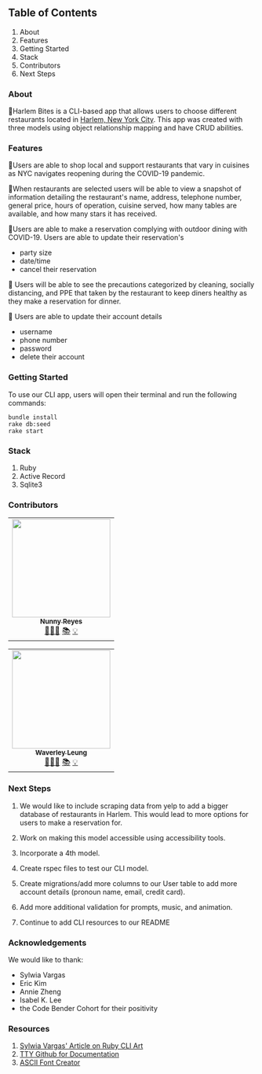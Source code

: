 <!-- ## Process -->
## Table of Contents
1. About
2. Features
3. Getting Started
4. Stack
5. Contributors
6. Next Steps

### About

🥂Harlem Bites is a CLI-based app that allows users to choose different restaurants located in [Harlem, New York City](https://en.wikipedia.org/wiki/Harlem). This app was created with three models using object relationship mapping and have CRUD abilities.

### Features
🗽Users are able to shop local and support restaurants that vary in cuisines as NYC navigates reopening during the COVID-19 pandemic.

🗽When restaurants are selected users will be able to view a snapshot of information detailing the restaurant's name, address, telephone number, general price, hours of operation, cuisine served, how many tables are available, and how many stars it has received.

🗽Users are able to make a reservation complying with outdoor dining with COVID-19.
  Users are able to update their reservation's
  * party size 
  * date/time
  * cancel their reservation

🦠 Users will be able to see the precautions categorized by cleaning, socially distancing, and PPE that taken by the restaurant to keep diners healthy as they make a reservation for dinner.

🗽 Users are able to update their account details
  * username
  * phone number
  * password
  * delete their account

### Getting Started
To use our CLI app, users will open their terminal and run the following commands:

```
bundle install
rake db:seed
rake start
```

### Stack
1. Ruby
2. Active Record
3. Sqlite3 


### Contributors


<table>
  <tr>
    <td align="center">
      <a href="https://github.com/nunnyr">
        <img src="https://avatars2.githubusercontent.com/u/22527547?s=460&u=ad9c2d830938168f717cd28941b2f104c6677598&v=4" width="200px;" alt=""/><br/><sub><b>Nunny Reyes</b></sub>
      </a><br />
      <a href="https://github.com/wlcreate/Mod1_Restaurant_Reservation_App" title="Code">👩🏻‍💻</a> 
      <a href="https://github.com/wlcreate/Mod1_Restaurant_Reservation_App" title="Documentation">📚</a> 
      <a href="#ideas-nunny" title="Ideas, Planning, & Feedback">💡</a>            
    </td>
  </tr>
</table>



<table>
  <tr>
    <td align="center">
      <a href="https://github.com/wlcreate">
        <img src="https://avatars0.githubusercontent.com/u/62153993?s=460&v=4" width="200px;" alt=""/><br/><sub><b>Waverley Leung</b></sub>
      </a><br />
      <a href="https://github.com/wlcreate/Mod1_Restaurant_Reservation_App" title="Code">👩🏻‍💻</a> 
      <a href="https://github.com/wlcreate/Mod1_Restaurant_Reservation_App" title="Documentation">📚</a> 
      <a href="#ideas-waverley" title="Ideas, Planning, & Feedback">💡</a>            
    </td>
  </tr>
</table>




### Next Steps
1. We would like to include scraping data from yelp to add a bigger database of restaurants in Harlem. This would lead to more options for users to make a reservation for. 

2. Work on making this model accessible using accessibility tools.

3. Incorporate a 4th model.

4. Create rspec files to test our CLI model.

5. Create migrations/add more columns to our User table to add more account details (pronoun name, email, credit card).

6. Add more additional validation for prompts, music, and animation.

7. Continue to add CLI resources to our README


### Acknowledgements
We would like to thank:
* Sylwia Vargas
* Eric Kim
* Annie Zheng
* Isabel K. Lee
* the Code Bender Cohort for their positivity
 

### Resources
1. [Sylwia Vargas' Article on Ruby CLI Art](https://medium.com/@sylwiavargas/adding-pictures-to-your-ruby-cli-4252b89823a)
2. [TTY Github for Documentation](https://github.com/piotrmurach/tty)
3. [ASCII Font Creator](http://patorjk.com/software/taag/#p=display&f=Flower%20Power&t=Welcome!)